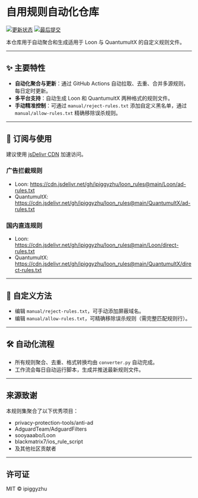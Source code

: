 # 自用规则自动化仓库

[![更新状态](https://img.shields.io/github/actions/workflow/status/ipiggyzhu/loon_rules/update_rules.yml?label=更新状态&style=flat-square)](https://github.com/ipiggyzhu/loon_rules/actions/workflows/update_rules.yml)
[![最后提交](https://img.shields.io/github/last-commit/ipiggyzhu/loon_rules?label=最后提交&style=flat-square)](https://github.com/ipiggyzhu/loon_rules/commits/main)

本仓库用于自动聚合和生成适用于 Loon 与 QuantumultX 的自定义规则文件。

---

## ✨ 主要特性

*   **自动化聚合与更新**：通过 GitHub Actions 自动拉取、去重、合并多源规则，每日定时更新。
*   **多平台支持**：自动生成 Loon 和 QuantumultX 两种格式的规则文件。
*   **手动精准控制**：可通过 `manual/reject-rules.txt` 添加自定义黑名单，通过 `manual/allow-rules.txt` 精确移除误杀规则。

---

## 🚀 订阅与使用

建议使用 [jsDelivr CDN](https://www.jsdelivr.com/) 加速访问。

### 广告拦截规则

- Loon: https://cdn.jsdelivr.net/gh/ipiggyzhu/loon_rules@main/Loon/ad-rules.txt
- QuantumultX: https://cdn.jsdelivr.net/gh/ipiggyzhu/loon_rules@main/QuantumultX/ad-rules.txt

### 国内直连规则

- Loon: https://cdn.jsdelivr.net/gh/ipiggyzhu/loon_rules@main/Loon/direct-rules.txt
- QuantumultX: https://cdn.jsdelivr.net/gh/ipiggyzhu/loon_rules@main/QuantumultX/direct-rules.txt

---

## 🔧 自定义方法

- 编辑 `manual/reject-rules.txt`，可手动添加屏蔽域名。
- 编辑 `manual/allow-rules.txt`，可精确移除误杀规则（需完整匹配规则行）。

---

## 🛠️ 自动化流程

- 所有规则聚合、去重、格式转换均由 `converter.py` 自动完成。
- 工作流会每日自动运行脚本，生成并推送最新规则文件。

---

## 来源致谢

本规则集聚合了以下优秀项目：

* privacy-protection-tools/anti-ad
* AdguardTeam/AdguardFilters
* sooyaaabo/Loon
* blackmatrix7/ios_rule_script
* 及其他社区贡献者

---

## 许可证

MIT © ipiggyzhu
